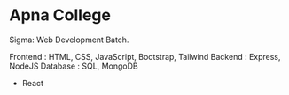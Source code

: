 # Apna College
 Sigma: Web Development Batch.
 
Frontend : HTML, CSS, JavaScript, Bootstrap, Tailwind
Backend : Express, NodeJS
Database : SQL, MongoDB
+ React
